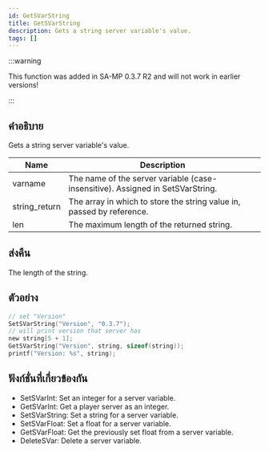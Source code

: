 ```yaml
---
id: GetSVarString
title: GetSVarString
description: Gets a string server variable's value.
tags: []
---
```


:::warning

This function was added in SA-MP 0.3.7 R2 and will not work in earlier versions!

:::

## คำอธิบาย

Gets a string server variable's value.

| Name          | Description                                                                    |
| ------------- | ------------------------------------------------------------------------------ |
| varname       | The name of the server variable (case-insensitive). Assigned in SetSVarString. |
| string_return | The array in which to store the string value in, passed by reference.          |
| len           | The maximum length of the returned string.                                     |

## ส่งคืน

The length of the string.

## ตัวอย่าง

```c
// set "Version"
SetSVarString("Version", "0.3.7");
// will print version that server has
new string[5 + 1];
GetSVarString("Version", string, sizeof(string));
printf("Version: %s", string);
```

## ฟังก์ชั่นที่เกี่ยวข้องกัน

- SetSVarInt: Set an integer for a server variable.
- GetSVarInt: Get a player server as an integer.
- SetSVarString: Set a string for a server variable.
- SetSVarFloat: Set a float for a server variable.
- GetSVarFloat: Get the previously set float from a server variable.
- DeleteSVar: Delete a server variable.

